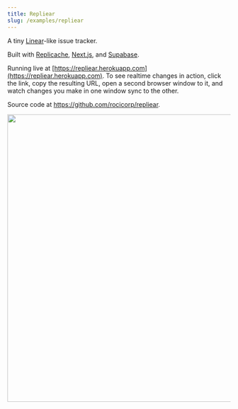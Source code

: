 ```yaml
---
title: Repliear
slug: /examples/repliear
---
```


A tiny [Linear](https://linear.app)-like issue tracker.

Built with [Replicache](https://replicache.dev), [Next.js](https://nextjs.org/), and
[Supabase](https://supabase.com/).

Running live at [https://repliear.herokuapp.com](https://repliear.herokuapp.com). To see realtime changes in action, click the link, copy the resulting URL, open a second browser window to it, and watch changes you make in one window sync to the other.

Source code at https://github.com/rocicorp/repliear.

<p class="text--center">
  <img src="/img/setup/repliear.webp" width="650"/>
</p>

